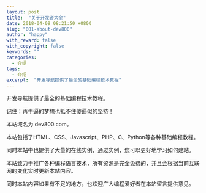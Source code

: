 ```yaml
---
layout: post
title:  "关于开发者大全"
date: 2018-04-09 08:21:50 +0800
slug: "001-about-dev800"
author: "happy"
with_reward: false
with_copyright: false
keywords: ""
categories:
  - 介绍
tags:
  - 介绍
excerpt:  "开发导航提供了最全的基础编程技术教程"
---
```


开发导航提供了最全的基础编程技术教程。

记住：再牛逼的梦想也抵不住傻逼似的坚持！

本站域名为 dev800.com。

本站包括了HTML、CSS、Javascript、PHP、C、Python等各种基础编程教程。

同时本站中也提供了大量的在线实例，通过实例，您可以更好地学习如何建站。

本站致力于推广各种编程语言技术，所有资源是完全免费的，并且会根据当前互联网的变化实时更新本站内容。

同时本站内容如果有不足的地方，也欢迎广大编程爱好者在本站留言提供意见。

